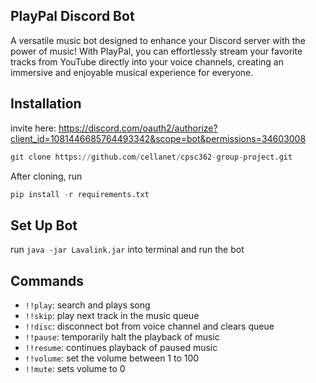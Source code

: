 ## PlayPal Discord Bot
A versatile music bot designed to enhance your Discord server with the power of music! With PlayPal, you can effortlessly stream your favorite tracks from YouTube directly into your voice channels, creating an immersive and enjoyable musical experience for everyone.  

## Installation
invite here:
https://discord.com/oauth2/authorize?client_id=1081446685764493342&scope=bot&permissions=34603008

```python
git clone https://github.com/cellanet/cpsc362-group-project.git
```

After cloning, run
```python
pip install -r requirements.txt
```

## Set Up Bot
run ```java -jar Lavalink.jar``` into terminal and run the bot

## Commands
- `!!play`: search and plays song
- `!!skip`: play next track in the music queue
- `!!disc`: disconnect bot from voice channel and clears queue
- `!!pause`: temporarily halt the playback of music
- `!!resume`: continues playback of paused music
- `!!volume`: set the volume between 1 to 100
- `!!mute`: sets volume to 0